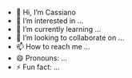 - 👋 Hi, I’m Cassiano
- 👀 I’m interested in ...
- 🌱 I’m currently learning ...
- 💞️ I’m looking to collaborate on ...
- 📫 How to reach me ...
- 😄 Pronouns: ...
- ⚡ Fun fact: ...

<!---
OnaiZk/OnaiZk is a ✨ special ✨ repository because its `README.md` (this file) appears on your GitHub profile.
You can click the Preview link to take a look at your changes.
--->
